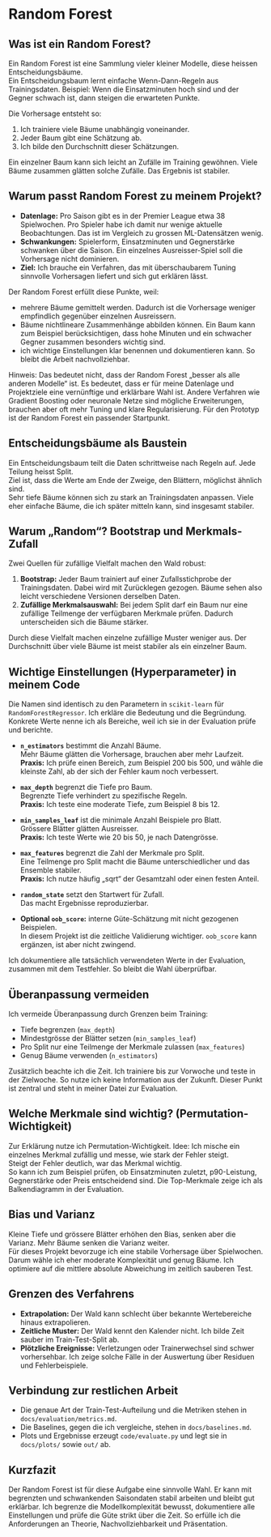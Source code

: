 # Random Forest

## Was ist ein Random Forest?
Ein Random Forest ist eine Sammlung vieler kleiner Modelle, diese heissen Entscheidungsbäume.  
Ein Entscheidungsbaum lernt einfache Wenn-Dann-Regeln aus Trainingsdaten. Beispiel: Wenn die Einsatzminuten hoch sind und der Gegner schwach ist, dann steigen die erwarteten Punkte.

Die Vorhersage entsteht so:
1. Ich trainiere viele Bäume unabhängig voneinander.  
2. Jeder Baum gibt eine Schätzung ab.  
3. Ich bilde den Durchschnitt dieser Schätzungen.

Ein einzelner Baum kann sich leicht an Zufälle im Training gewöhnen. Viele Bäume zusammen glätten solche Zufälle. Das Ergebnis ist stabiler.

## Warum passt Random Forest zu meinem Projekt?
- **Datenlage:** Pro Saison gibt es in der Premier League etwa 38 Spielwochen. Pro Spieler habe ich damit nur wenige aktuelle Beobachtungen. Das ist im Vergleich zu grossen ML-Datensätzen wenig.  
- **Schwankungen:** Spielerform, Einsatzminuten und Gegnerstärke schwanken über die Saison. Ein einzelnes Ausreisser-Spiel soll die Vorhersage nicht dominieren.  
- **Ziel:** Ich brauche ein Verfahren, das mit überschaubarem Tuning sinnvolle Vorhersagen liefert und sich gut erklären lässt.

Der Random Forest erfüllt diese Punkte, weil:
- mehrere Bäume gemittelt werden. Dadurch ist die Vorhersage weniger empfindlich gegenüber einzelnen Ausreissern.  
- Bäume nichtlineare Zusammenhänge abbilden können. Ein Baum kann zum Beispiel berücksichtigen, dass hohe Minuten und ein schwacher Gegner zusammen besonders wichtig sind.  
- ich wichtige Einstellungen klar benennen und dokumentieren kann. So bleibt die Arbeit nachvollziehbar.

Hinweis: Das bedeutet nicht, dass der Random Forest „besser als alle anderen Modelle“ ist. Es bedeutet, dass er für meine Datenlage und Projektziele eine vernünftige und erklärbare Wahl ist. Andere Verfahren wie Gradient Boosting oder neuronale Netze sind mögliche Erweiterungen, brauchen aber oft mehr Tuning und klare Regularisierung. Für den Prototyp ist der Random Forest ein passender Startpunkt.

## Entscheidungsbäume als Baustein
Ein Entscheidungsbaum teilt die Daten schrittweise nach Regeln auf. Jede Teilung heisst Split.  
Ziel ist, dass die Werte am Ende der Zweige, den Blättern, möglichst ähnlich sind.  
Sehr tiefe Bäume können sich zu stark an Trainingsdaten anpassen. Viele eher einfache Bäume, die ich später mitteln kann, sind insgesamt stabiler.

## Warum „Random“? Bootstrap und Merkmals-Zufall
Zwei Quellen für zufällige Vielfalt machen den Wald robust:
1. **Bootstrap:** Jeder Baum trainiert auf einer Zufallsstichprobe der Trainingsdaten. Dabei wird mit Zurücklegen gezogen. Bäume sehen also leicht verschiedene Versionen derselben Daten.  
2. **Zufällige Merkmalsauswahl:** Bei jedem Split darf ein Baum nur eine zufällige Teilmenge der verfügbaren Merkmale prüfen. Dadurch unterscheiden sich die Bäume stärker.

Durch diese Vielfalt machen einzelne zufällige Muster weniger aus. Der Durchschnitt über viele Bäume ist meist stabiler als ein einzelner Baum.

## Wichtige Einstellungen (Hyperparameter) in meinem Code
Die Namen sind identisch zu den Parametern in `scikit-learn` für `RandomForestRegressor`. Ich erkläre die Bedeutung und die Begründung. Konkrete Werte nenne ich als Bereiche, weil ich sie in der Evaluation prüfe und berichte.

- **`n_estimators`** bestimmt die Anzahl Bäume.  
  Mehr Bäume glätten die Vorhersage, brauchen aber mehr Laufzeit.  
  **Praxis:** Ich prüfe einen Bereich, zum Beispiel 200 bis 500, und wähle die kleinste Zahl, ab der sich der Fehler kaum noch verbessert.

- **`max_depth`** begrenzt die Tiefe pro Baum.  
  Begrenzte Tiefe verhindert zu spezifische Regeln.  
  **Praxis:** Ich teste eine moderate Tiefe, zum Beispiel 8 bis 12.

- **`min_samples_leaf`** ist die minimale Anzahl Beispiele pro Blatt.  
  Grössere Blätter glätten Ausreisser.  
  **Praxis:** Ich teste Werte wie 20 bis 50, je nach Datengrösse.

- **`max_features`** begrenzt die Zahl der Merkmale pro Split.  
  Eine Teilmenge pro Split macht die Bäume unterschiedlicher und das Ensemble stabiler.  
  **Praxis:** Ich nutze häufig „sqrt“ der Gesamtzahl oder einen festen Anteil.

- **`random_state`** setzt den Startwert für Zufall.  
  Das macht Ergebnisse reproduzierbar.

- **Optional `oob_score`:** interne Güte-Schätzung mit nicht gezogenen Beispielen.  
  In diesem Projekt ist die zeitliche Validierung wichtiger. `oob_score` kann ergänzen, ist aber nicht zwingend.

Ich dokumentiere alle tatsächlich verwendeten Werte in der Evaluation, zusammen mit dem Testfehler. So bleibt die Wahl überprüfbar.

## Überanpassung vermeiden
Ich vermeide Überanpassung durch Grenzen beim Training:
- Tiefe begrenzen (`max_depth`)  
- Mindestgrösse der Blätter setzen (`min_samples_leaf`)  
- Pro Split nur eine Teilmenge der Merkmale zulassen (`max_features`)  
- Genug Bäume verwenden (`n_estimators`)

Zusätzlich beachte ich die Zeit. Ich trainiere bis zur Vorwoche und teste in der Zielwoche. So nutze ich keine Information aus der Zukunft. Dieser Punkt ist zentral und steht in meiner Datei zur Evaluation.

## Welche Merkmale sind wichtig? (Permutation-Wichtigkeit)
Zur Erklärung nutze ich Permutation-Wichtigkeit. Idee: Ich mische ein einzelnes Merkmal zufällig und messe, wie stark der Fehler steigt.  
Steigt der Fehler deutlich, war das Merkmal wichtig.  
So kann ich zum Beispiel prüfen, ob Einsatzminuten zuletzt, p90-Leistung, Gegnerstärke oder Preis entscheidend sind. Die Top-Merkmale zeige ich als Balkendiagramm in der Evaluation.

## Bias und Varianz
Kleine Tiefe und grössere Blätter erhöhen den Bias, senken aber die Varianz. Mehr Bäume senken die Varianz weiter.  
Für dieses Projekt bevorzuge ich eine stabile Vorhersage über Spielwochen. Darum wähle ich eher moderate Komplexität und genug Bäume. Ich optimiere auf die mittlere absolute Abweichung im zeitlich sauberen Test.

## Grenzen des Verfahrens
- **Extrapolation:** Der Wald kann schlecht über bekannte Wertebereiche hinaus extrapolieren.  
- **Zeitliche Muster:** Der Wald kennt den Kalender nicht. Ich bilde Zeit sauber im Train-Test-Split ab.  
- **Plötzliche Ereignisse:** Verletzungen oder Trainerwechsel sind schwer vorhersehbar. Ich zeige solche Fälle in der Auswertung über Residuen und Fehlerbeispiele.

## Verbindung zur restlichen Arbeit
- Die genaue Art der Train-Test-Aufteilung und die Metriken stehen in `docs/evaluation/metrics.md`.  
- Die Baselines, gegen die ich vergleiche, stehen in `docs/baselines.md`.  
- Plots und Ergebnisse erzeugt `code/evaluate.py` und legt sie in `docs/plots/` sowie `out/` ab.

## Kurzfazit
Der Random Forest ist für diese Aufgabe eine sinnvolle Wahl. Er kann mit begrenzten und schwankenden Saisondaten stabil arbeiten und bleibt gut erklärbar. Ich begrenze die Modellkomplexität bewusst, dokumentiere alle Einstellungen und prüfe die Güte strikt über die Zeit. So erfülle ich die Anforderungen an Theorie, Nachvollziehbarkeit und Präsentation.
